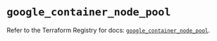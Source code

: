 # `google_container_node_pool`

Refer to the Terraform Registry for docs: [`google_container_node_pool`](https://registry.terraform.io/providers/hashicorp/google/6.5.0/docs/resources/container_node_pool).
